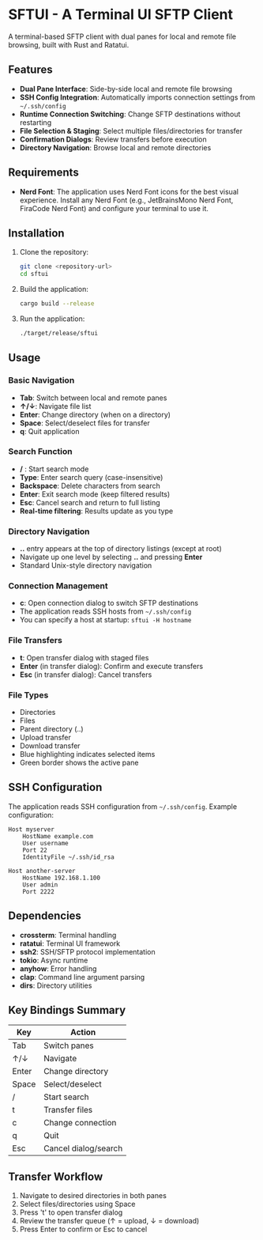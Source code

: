 # SFTUI - A Terminal UI SFTP Client

A terminal-based SFTP client with dual panes for local and remote file browsing, built with Rust and Ratatui.

## Features

- **Dual Pane Interface**: Side-by-side local and remote file browsing
- **SSH Config Integration**: Automatically imports connection settings from `~/.ssh/config`
- **Runtime Connection Switching**: Change SFTP destinations without restarting
- **File Selection & Staging**: Select multiple files/directories for transfer
- **Confirmation Dialogs**: Review transfers before execution
- **Directory Navigation**: Browse local and remote directories

## Requirements

- **Nerd Font**: The application uses Nerd Font icons for the best visual experience. Install any Nerd Font (e.g., JetBrainsMono Nerd Font, FiraCode Nerd Font) and configure your terminal to use it.

## Installation

1. Clone the repository:
   ```bash
   git clone <repository-url>
   cd sftui
   ```

2. Build the application:
   ```bash
   cargo build --release
   ```

3. Run the application:
   ```bash
   ./target/release/sftui
   ```

## Usage

### Basic Navigation

- **Tab**: Switch between local and remote panes
- **↑/↓**: Navigate file list
- **Enter**: Change directory (when on a directory)
- **Space**: Select/deselect files for transfer
- **q**: Quit application

### Search Function

- **/** : Start search mode
- **Type**: Enter search query (case-insensitive)
- **Backspace**: Delete characters from search
- **Enter**: Exit search mode (keep filtered results)
- **Esc**: Cancel search and return to full listing
- **Real-time filtering**: Results update as you type

### Directory Navigation

- **..** entry appears at the top of directory listings (except at root)
- Navigate up one level by selecting **..** and pressing **Enter**
- Standard Unix-style directory navigation

### Connection Management

- **c**: Open connection dialog to switch SFTP destinations
- The application reads SSH hosts from `~/.ssh/config`
- You can specify a host at startup: `sftui -H hostname`

### File Transfers

- **t**: Open transfer dialog with staged files
- **Enter** (in transfer dialog): Confirm and execute transfers
- **Esc** (in transfer dialog): Cancel transfers

### File Types

-  Directories
-  Files
-  Parent directory (..)
-  Upload transfer
-  Download transfer
- Blue highlighting indicates selected items
- Green border shows the active pane

## SSH Configuration

The application reads SSH configuration from `~/.ssh/config`. Example configuration:

```
Host myserver
    HostName example.com
    User username
    Port 22
    IdentityFile ~/.ssh/id_rsa

Host another-server
    HostName 192.168.1.100
    User admin
    Port 2222
```

## Dependencies

- **crossterm**: Terminal handling
- **ratatui**: Terminal UI framework
- **ssh2**: SSH/SFTP protocol implementation
- **tokio**: Async runtime
- **anyhow**: Error handling
- **clap**: Command line argument parsing
- **dirs**: Directory utilities

## Key Bindings Summary

| Key | Action |
|-----|--------|
| Tab | Switch panes |
| ↑/↓ | Navigate |
| Enter | Change directory |
| Space | Select/deselect |
| / | Start search |
| t | Transfer files |
| c | Change connection |
| q | Quit |
| Esc | Cancel dialog/search |

## Transfer Workflow

1. Navigate to desired directories in both panes
2. Select files/directories using Space
3. Press 't' to open transfer dialog
4. Review the transfer queue (↑ = upload, ↓ = download)
5. Press Enter to confirm or Esc to cancel